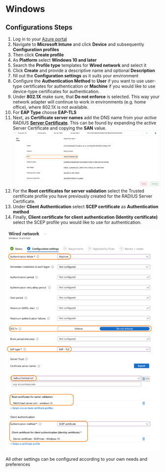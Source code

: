 # Windows

## Configurations Steps

1. Log in to your [Azure portal](https://portal.azure.com/)
2. Navigate to **Microsoft Intune** and click **Device** and subsequently **Configuration profiles**
3. Then click **Create profile**
4. As **Platform** select **Windows 10 and later**
5. Search the **Profile type** templates for **Wired network** and select it
6. Click **Create** and provide a descriptive name and optional **Description**
7. fill out the **Configuration settings** as it suits your environment
8. Configure the **Authentication Method** to **User** if you want to use user-type certificates for authentication or **Machine** if you would like to use device-type certificates for authentication.
9. Under **802.1X** make sure, that **Do not enforce** is selected. This way your network adapter will continue to work in environments (e.g. home office), where 802.1X is not available.
10. For **EAP Type** choose **EAP-TLS**
11. Next, as **Certificate server names** add the DNS name from your _active_ RADIUS [**Server Certificate**](../../../portal/settings/settings-server/certificates.md). This can be found by expanding the active Server Certificate and copying the **SAN** value. \
    ![](<../../../.gitbook/assets/image (82) (1).png>)
12. For the **Root certificates for server validation** select the Trusted certificate profile you have previously created for the RADIUS Server Certificate.
13. Under **Client Authentication** select **SCEP certificate** as **Authentication method**&#x20;
14. Finally, **Client certificate for client authentication (Identity certificate)** select the SCEP profile you would like to use for authentication.

![](<../../../.gitbook/assets/image (65) (1).png>)

All other settings can be configured according to your own needs and preferences
